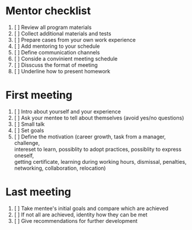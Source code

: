 # Mentor checklist

1. [ ] Review all program materials
2. [ ] Collect additional materials and tests
3. [ ] Prepare cases from your own work experience
4. [ ] Add mentoring to your schedule
5. [ ] Define communication channels 
6. [ ] Conside a convinient meeting schedule
7. [ ] Disscuss the format of meeting
8. [ ] Underline how to present homework


# First meeting
1. [ ] Intro about yourself and your experience
2. [ ] Ask your mentee to tell about themselves (avoid yes/no questions)
3. [ ] Small talk
4. [ ] Set goals
5. [ ] Define the motivation (career growth, task from a manager, challenge,  
intereset to learn, possiblity to adopt practices, possiblity to express oneself,  
getting certificate, learning during working hours, dismissal, penalties,  
networking, collaboration, relocation)

# Last meeting
1. [ ] Take mentee's initial goals and compare which are achieved
2. [ ] If not all are achieved, identity how they can be met
3. [ ] Give recommendations for further development
